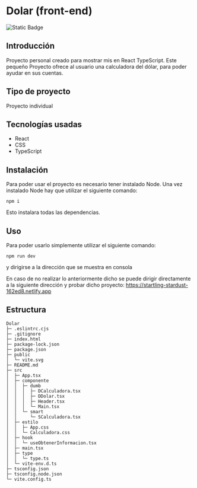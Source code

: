 # Dolar (front-end)

![Static Badge](https://img.shields.io/badge/Estado%20-%20Terminado%20-%20green)


## Introducción
Proyecto personal creado para mostrar mis en React TypeScript. Este pequeño Proyecto ofrece al usuario una calculadora del dólar, para poder ayudar en sus cuentas.

## Tipo de proyecto
Proyecto individual

## Tecnologías usadas
- React
- CSS
- TypeScript

## Instalación 
Para poder usar el proyecto es necesario tener instalado Node.
Una vez instalado Node hay que utilizar el siguiente comando:
```
npm i
```
Esto instalara todas las dependencias.

## Uso
Para poder usarlo simplemente utilizar el siguiente comando:
```
npm run dev
```
y dirigirse a la dirección que se muestra en consola

En caso de no realizar lo anteriormente dicho se puede dirigir directamente a la siguiente dirección y probar dicho proyecto: https://startling-stardust-162ed8.netlify.app


## Estructura

```
Dolar
├─ .eslintrc.cjs
├─ .gitignore
├─ index.html
├─ package-lock.json
├─ package.json
├─ public
│  └─ vite.svg
├─ README.md
├─ src
│  ├─ App.tsx
│  ├─ componente
│  │  ├─ dumb
│  │  │  ├─ DCalculadora.tsx
│  │  │  ├─ DDolar.tsx
│  │  │  ├─ Header.tsx
│  │  │  └─ Main.tsx
│  │  └─ smart
│  │     └─ SCalculadora.tsx
│  ├─ estilo
│  │  ├─ App.css
│  │  └─ Calculadora.css
│  ├─ hook
│  │  └─ useObtenerInformacion.tsx
│  ├─ main.tsx
│  ├─ type
│  │  └─ type.ts
│  └─ vite-env.d.ts
├─ tsconfig.json
├─ tsconfig.node.json
└─ vite.config.ts

```
